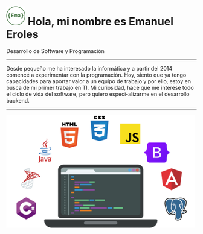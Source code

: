 <h1><img src="LogoEma.png" width="50px"> Hola, mi nombre es Emanuel Eroles</h1>
<p>Desarrollo de Software y Programación</p>
<hr>
<p>Desde pequeño me ha interesado la informática y a partir del 2014 comencé a experimentar con la programación. Hoy, siento que ya tengo capacidades para aportar valor a un equipo de trabajo y por ello, estoy en busca de mi primer trabajo en TI. Mi curiosidad, hace que me interese todo el ciclo de vida del software, pero quiero especi-alizarme en el desarrollo backend.</p>
<hr>
<img src="NotebookConLogos.png" width="500px" style="text-align: center;">
